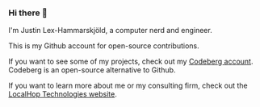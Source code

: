 ### Hi there 👋

I'm Justin Lex-Hammarskjöld, a computer nerd and engineer.

This is my Github account for open-source contributions.

If you want to see some of my projects, check out my [Codeberg account](https://codeberg.org/jlh). Codeberg is an open-source alternative to Github.

If you want to learn more about me or my consulting firm, check out the [LocalHop Technologies website](https://localhop.eu/~jlh).

<!--
**JustinLex/JustinLex** is a ✨ _special_ ✨ repository because its `README.md` (this file) appears on your GitHub profile.

Here are some ideas to get you started:

- 🔭 I’m currently working on ...
- 🌱 I’m currently learning ...
- 👯 I’m looking to collaborate on ...
- 🤔 I’m looking for help with ...
- 💬 Ask me about ...
- 📫 How to reach me: ...
- 😄 Pronouns: ...
- ⚡ Fun fact: ...
-->
